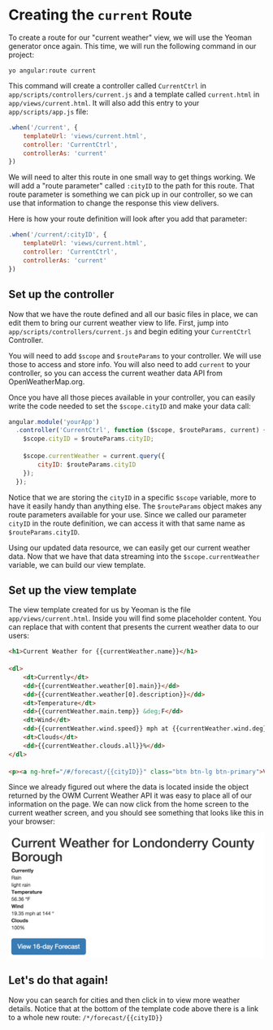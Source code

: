 # Creating the `current` Route
To create a route for our "current weather" view, we will use the Yeoman generator once again. This time, we will run the following command in our project:

```ssh
yo angular:route current
```

This command will create a controller called `CurrentCtrl` in `app/scripts/controllers/current.js` and a template called `current.html` in `app/views/current.html`. It will also add this entry to your `app/scripts/app.js` file:

```js
.when('/current', {
    templateUrl: 'views/current.html',
    controller: 'CurrentCtrl',
    controllerAs: 'current'
})
```

We will need to alter this route in one small way to get things working. We will add a "route parameter" called `:cityID` to the path for this route. That route parameter is something we can pick up in our controller, so we can use that information to change the response this view delivers.

Here is how your route definition will look after you add that parameter:

```js
.when('/current/:cityID', {
    templateUrl: 'views/current.html',
    controller: 'CurrentCtrl',
    controllerAs: 'current'
})
```

## Set up the controller
Now that we have the route defined and all our basic files in place, we can edit them to bring our current weather view to life. First, jump into `app/scripts/controllers/current.js` and begin editing your `CurrentCtrl` Controller.

You will need to add `$scope` and `$routeParams` to your controller. We will use those to access and store info. You will also need to add `current` to your controller, so you can access the current weather data API from OpenWeatherMap.org.

Once you have all those pieces available in your controller, you can easily write the code needed to set the `$scope.cityID` and make your data call:

```js
angular.module('yourApp')
  .controller('CurrentCtrl', function ($scope, $routeParams, current) {
    $scope.cityID = $routeParams.cityID;

    $scope.currentWeather = current.query({
        cityID: $routeParams.cityID
    });
  });
```

Notice that we are storing the `cityID` in a specific `$scope` variable, more to have it easily handy than anything else. The `$routeParams` object makes any route parameters available for your use. Since we called our parameter `cityID` in the route definition, we can access it with that same name as `$routeParams.cityID`.

Using our updated data resource, we can easily get our current weather data. Now that we have that data streaming into the `$scope.currentWeather` variable, we can build our view template.

## Set up the view template
The view template created for us by Yeoman is the file `app/views/current.html`. Inside you will find some placeholder content. You can replace that with content that presents the current weather data to our users:

```html
<h1>Current Weather for {{currentWeather.name}}</h1>

<dl>
    <dt>Currently</dt>
    <dd>{{currentWeather.weather[0].main}}</dd>
    <dd>{{currentWeather.weather[0].description}}</dd>
    <dt>Temperature</dt>
    <dd>{{currentWeather.main.temp}} &deg;F</dd>
    <dt>Wind</dt>
    <dd>{{currentWeather.wind.speed}} mph at {{currentWeather.wind.deg}} &deg;</dd>
    <dt>Clouds</dt>
    <dd>{{currentWeather.clouds.all}}%</dd>
</dl>

<p><a ng-href="/#/forecast/{{cityID}}" class="btn btn-lg btn-primary">View 16-day Forecast</a></p>
```

Since we already figured out where the data is located inside the object returned by the OWM Current Weather API it was easy to place all of our information on the page. We can now click from the home screen to the current weather screen, and you should see something that looks like this in your browser:

![Current weather view](img/current_weather_view.png)

## Let's do that again!
Now you can search for cities and then click in to view more weather details. Notice that at the bottom of the template code above there is a link to a whole new route: `/*/forecast/{{cityID}}`